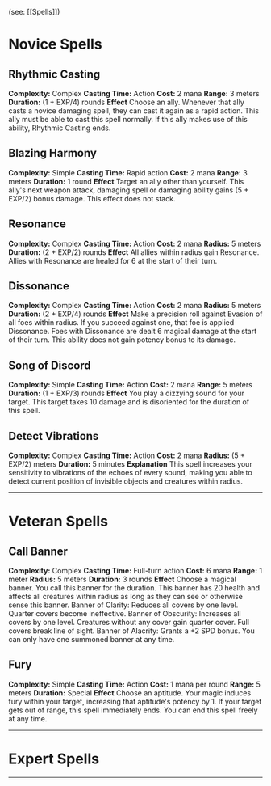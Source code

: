 (see: [[Spells]])

# Novice Spells
## Rhythmic Casting
**Complexity:** Complex
**Casting Time:** Action
**Cost:** 2 mana
**Range:** 3 meters
**Duration:** (1 + EXP/4) rounds
**Effect**
	Choose an ally. Whenever that ally casts a novice damaging spell, they can cast it again as a rapid action. This ally must be able to cast this spell normally.
	If this ally makes use of this ability, Rhythmic Casting ends.

## Blazing Harmony
**Complexity:** Simple
**Casting Time:** Rapid action 
**Cost:** 2 mana
**Range:** 3 meters
**Duration:** 1 round
**Effect**
	Target an ally other than yourself. This ally's next weapon attack, damaging spell or damaging ability gains (5 + EXP/2) bonus damage. 
	This effect does not stack.

## Resonance
**Complexity:** Complex
**Casting Time:** Action
**Cost:** 2 mana
**Radius:** 5 meters
**Duration:** (2 + EXP/2) rounds
**Effect**
	All allies within radius gain Resonance. Allies with Resonance are healed for 6 at the start of their turn. 

## Dissonance
**Complexity:** Complex
**Casting Time:** Action
**Cost:** 2 mana
**Radius:** 5 meters
**Duration:** (2 + EXP/4) rounds
**Effect**
	Make a precision roll against Evasion of all foes within radius. If you succeed against one, that foe is applied Dissonance. Foes with Dissonance are dealt 6 magical damage at the start of their turn. This ability does not gain potency bonus to its damage.

## Song of Discord
**Complexity:** Simple
**Casting Time:** Action
**Cost:** 2 mana
**Range:** 5 meters
**Duration:** (1 + EXP/3) rounds
**Effect**
	You play a dizzying sound for your target. This target takes 10 damage and is disoriented for the duration of this spell.

## Detect Vibrations
**Complexity:** Complex
**Casting Time:** Action
**Cost:** 2 mana
**Radius:** (5 + EXP/2) meters
**Duration:** 5 minutes
**Explanation**
	This spell increases your sensitivity to vibrations of the echoes of every sound, making you able to detect current position of invisible objects and creatures within radius.

---
# Veteran Spells
## Call Banner
**Complexity:** Complex
**Casting Time:** Full-turn action
**Cost:** 6 mana
**Range:** 1 meter
**Radius:** 5 meters
**Duration:** 3 rounds
**Effect**
	Choose a magical banner. You call this banner for the duration. This banner has 20 health and affects all creatures within radius as long as they can see or otherwise sense this banner.
	Banner of Clarity: Reduces all covers by one level. Quarter covers become ineffective.
	Banner of Obscurity: Increases all covers by one level. Creatures without any cover gain quarter cover. Full covers break line of sight. 
	Banner of Alacrity: Grants a +2 SPD bonus.
	You can only have one summoned banner at any time.

## Fury
**Complexity:** Simple
**Casting Time:** Action
**Cost:** 1 mana per round
**Range:** 5 meters
**Duration:** Special
**Effect**
	Choose an aptitude. Your magic induces fury within your target, increasing that aptitude's potency by 1. If your target gets out of range, this spell immediately ends.
	You can end this spell freely at any time.

---
# Expert Spells


---